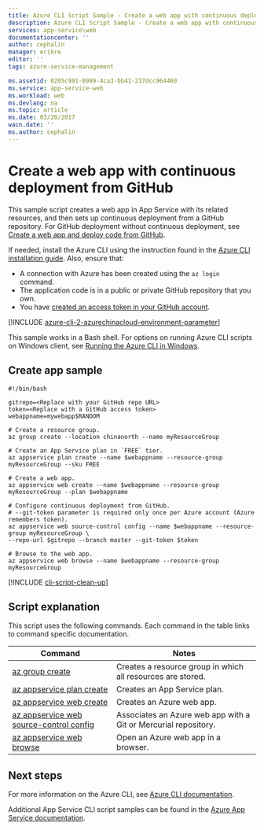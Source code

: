 ```yaml
---
title: Azure CLI Script Sample - Create a web app with continuous deployment from GitHub | Azure
description: Azure CLI Script Sample - Create a web app with continuous deployment from GitHub
services: app-service\web
documentationcenter: ''
author: cephalin
manager: erikre
editor: ''
tags: azure-service-management

ms.assetid: 0205c991-0989-4ca3-bb41-237dcc964460
ms.service: app-service-web
ms.workload: web
ms.devlang: na
ms.topic: article
ms.date: 03/20/2017
wacn.date: ''
ms.author: cephalin
---
```


# Create a web app with continuous deployment from GitHub

This sample script creates a web app in App Service with its related resources, and then sets up continuous deployment from a GitHub repository. For GitHub deployment without continuous deployment, see [Create a web app and deploy code from GitHub](app-service-cli-deploy-github.md).

If needed, install the Azure CLI using the instruction found in the [Azure CLI installation guide](https://docs.microsoft.com/cli/azure/install-azure-cli). Also, ensure that:

- A connection with Azure has been created using the `az login` command.
- The application code is in a public or private GitHub repository that you own.
- You have [created an access token in your GitHub account](https://help.github.com/articles/creating-an-access-token-for-command-line-use/).

[!INCLUDE [azure-cli-2-azurechinacloud-environment-parameter](../../../includes/azure-cli-2-azurechinacloud-environment-parameter.md)]

This sample works in a Bash shell. For options on running Azure CLI scripts on Windows client, see [Running the Azure CLI in Windows](../../virtual-machines/virtual-machines-windows-cli-options.md).

## Create app sample

```azurecli
#!/bin/bash

gitrepo=<Replace with your GitHub repo URL>
token=<Replace with a GitHub access token>
webappname=mywebapp$RANDOM

# Create a resource group.
az group create --location chinanorth --name myResourceGroup

# Create an App Service plan in `FREE` tier.
az appservice plan create --name $webappname --resource-group myResourceGroup --sku FREE

# Create a web app.
az appservice web create --name $webappname --resource-group myResourceGroup --plan $webappname

# Configure continuous deployment from GitHub. 
# --git-token parameter is required only once per Azure account (Azure remembers token).
az appservice web source-control config --name $webappname --resource-group myResourceGroup \
--repo-url $gitrepo --branch master --git-token $token

# Browse to the web app.
az appservice web browse --name $webappname --resource-group myResourceGroup
```

[!INCLUDE [cli-script-clean-up](../../../includes/cli-script-clean-up.md)]

## Script explanation

This script uses the following commands. Each command in the table links to command specific documentation.

| Command | Notes |
|---|---|
| [az group create](https://docs.microsoft.com/cli/azure/group#create) | Creates a resource group in which all resources are stored. |
| [az appservice plan create](https://docs.microsoft.com/cli/azure/appservice/plan#create) | Creates an App Service plan. |
| [az appservice web create](https://docs.microsoft.com/cli/azure/appservice/web#delete) | Creates an Azure web app. |
| [az appservice web source-control config](https://docs.microsoft.com/cli/azure/appservice/web/source-control#config) | Associates an Azure web app with a Git or Mercurial repository. |
| [az appservice web browse](https://docs.microsoft.com/cli/azure/appservice/web#browse) | Open an Azure web app in a browser. |

## Next steps

For more information on the Azure CLI, see [Azure CLI documentation](https://docs.microsoft.com/cli/azure/overview).

Additional App Service CLI script samples can be found in the [Azure App Service documentation](../app-service-cli-samples.md).